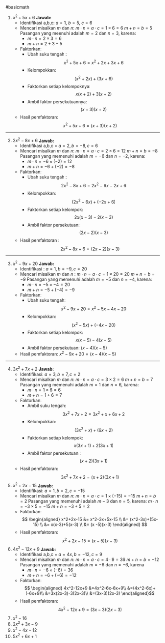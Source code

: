 #basicmath 

1. $x^2+5x+6$
   **Jawab:**
   - Identifikasi a,b,c: $a = 1,\ b = 5,\ c = 6$
   - Mencari misalkan $m$ dan $n$:
     $m \cdot n = a \cdot c = 1 \times 6 = 6$
     $m + n = b = 5$
     Pasangan yang meenuhi adalah $m =2$ dan $n = 3$, karena:
     - $m \cdot n = 2 \times 3 = 6$
     - $m + n = 2 + 3 - 5$
   - Faktorkan:
     - Ubah suku tengah : $$x^2+5x+6 = x^2+2x+3x+6$$
     - Kelompokkan: $$(x^2+2x)+(3x+6)$$
     - Faktorkan setiap kelompoknya: $$x(x+2)+3(x+2)$$
     - Ambil faktor persekutuannya: $$(x+3)(x+2)$$
   - Hasil pemfaktoran: $$x^2+5x+6 = (x+3)(x+2)$$
---

2. $2x^2-8x+6$
   **Jawab:**
   - Identifikasi a,b,c = $a=2, b=-8, c=6$
   - Mencari misalkan $m$ dan $n$:
     $m \cdot n = a \cdot c = 2 \times 6 = 12$
     $m + n = b = -8$
     Pasangan yang memenuhi adalah $m=-6$ dan $n = -2$, karena:
     - $m \cdot n = -6 \times (-2) = 12$
     - $m + n = -6 + (-2) = -8$
	- Faktorkan:
	  - Ubah suku tengah : $$2x^2-8x+6 = 2x^2 - 6x-2x+6$$
	  - Kelompokkan: $$(2x^2-6x)+(-2x+6)$$
	  - Faktorkan setiap kelompok: $$2x(x-3)-2(x-3)$$
	  - Ambil faktor persekutuan: $$(2x-2)(x-3)$$
	- Hasil pemfaktoran : $$2x^2-8x+6 = (2x-2)(x-3)$$
___

3. $x^2 -9x+20$
   **Jawab:**
   - Identifikasi : $a = 1, b = -9, c = 20$
   - Mencari misalkan $m$ dan $n$ :
     $m \cdot n = a \cdot c = 1 \times 20 = 20$
     $m + n = b = -9$
     Pasangan yang memenuhi adalah $m=-5$ dan $n=-4$, karena:
     - $m \cdot n = -5 \times -4 = 20$
     - $m + n = -5 + (-4)=-9$
	- Faktorkan:
	  - Ubah suku tengah: $$x^2-9x+20 = x^2 -5x - 4x-20$$
	  - Kelompokkan: $$(x^2-5x)+(-4x-20)$$
	  - Faktorkan setiap kelompok: $$x(x-5)-4(x-5)$$
	  - Ambil faktor persekutuan: $(x-4)(x-5)$
	- Hasil pemfaktoran: $x^2-9x+20 = (x-4)(x-5)$
___

4. $3x^2+7x+2$
   **Jawab:**
   - Identifikasi: $a=3,b=7,c=2$
   - Mencari misalkan $m$ dan $n$:
     $m \cdot n = a \cdot c = 3 \times 2 = 6$
     $m + n = b = 7$
     Pasangan yang memenuhi adalah $m=1$ dan $n=6$, karena:
     - $m \cdot n = 1 \times 6 = 6$
     - $m + n = 1 + 6 = 7$
	- Faktorkan:
	  - Ambil suku tengah: $$3x^2+7x+2 = 3x^2 + x + 6x + 2$$
	  - Kelompokkan: $$(3x^2+x)+(6x+2)$$
	  - Faktorkan setiap kelompok: $$x(3x + 1)+2(3x+1)$$
	  - Ambil faktor persekutuan : $$(x+2)(3x+1)$$
	- Hasil pemfaktoran: $$3x^2 + 7x + 2 = (x+2)(3x+1)$$
5. $x^2+2x-15$
   **Jawab:**
   - Identifikasi: $a = 1, b = 2, c = -15$
   - Mencari misalkan $m$ dan $n$:
     $m \cdot n = a \cdot c = 1 \times (-15) = -15$
     $m + n = b = 2$
     Pasangan yang memenuhi adalah $m -3$ dan $n = 5$, karena:
     $m \cdot n = -3 \times 5 = -15$
     $m + n = -3 + 5 = 2$
	- Faktorkan:
	   $$
			\begin{aligned}
			x^2+2x-15 &= x^2-3x+5x-15 \\
			&= (x^2-3x)+(5x-15) \\
			&= x(x-3)+5(x-3) \\
			&= (x -5)(x-3)
			\end{aligned}
	     $$
	- Hasil pemfaktoran: $$x^2+2x-15 = (x-5)(x-3)$$
6. $4x^2-12x+9$
   **Jawab:**
   - Identifikasi a,b,c = $a = 4x, b = -12, c = 9$
   - Mencari misalkan $m$ dan $n$: 
     $m \cdot n = a \cdot c = 4 \cdot 9 = 36$
     $m + n = b = -12$
     Pasangan yang memenuhi adalah $m=-6$ dan $n=-6$, karena
     - $m \cdot n = -6 \times (-6) = 36$
     - $m + n = -6 + (-6) = -12$
	- Faktorkan: 
	   $$ \begin{aligned}
		   4x^2-12x+9 &=4x^2-6x-6x+9\\
		   &=(4x^2-6x)+(-6x+9)\\
		   &=3x(2x-3)-3(2x-3)\\
		   &=(3x-3)(2x-3) 
		  \end{aligned}$$
	- Hasil pemfaktoran: $$4x^2-12x+9 = (3x-3)(2x-3)$$
1. $x^2-16$
2. $2x^2+3x-9$
3. $x^2-4x-12$
4. $5x^2+6x+1$